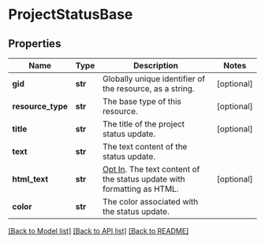 # ProjectStatusBase

## Properties
Name | Type | Description | Notes
------------ | ------------- | ------------- | -------------
**gid** | **str** | Globally unique identifier of the resource, as a string. | [optional] 
**resource_type** | **str** | The base type of this resource. | [optional] 
**title** | **str** | The title of the project status update. | [optional] 
**text** | **str** | The text content of the status update. | 
**html_text** | **str** | [Opt In](/docs/inputoutput-options). The text content of the status update with formatting as HTML. | [optional] 
**color** | **str** | The color associated with the status update. | 

[[Back to Model list]](../README.md#documentation-for-models) [[Back to API list]](../README.md#documentation-for-api-endpoints) [[Back to README]](../README.md)

